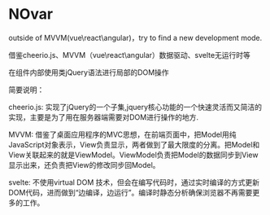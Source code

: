 # NOvar
outside of MVVM(vue\react\angular)，try to find a new  development mode.

借鉴cheerio.js、MVVM（vue\react\angular）数据驱动、svelte无运行时等

在组件内部使用类jQuery语法进行局部的DOM操作

简要说明：

cheerio.js: 实现了jQuery的一个子集,jquery核心功能的一个快速灵活而又简洁的实现，主要是为了用在服务器端需要对DOM进行操作的地方.

MVVM: 借鉴了桌面应用程序的MVC思想，在前端页面中，把Model用纯JavaScript对象表示，View负责显示，两者做到了最大限度的分离。把Model和View关联起来的就是ViewModel。ViewModel负责把Model的数据同步到View显示出来，还负责把View的修改同步回Model。

svelte: 不使用virtual DOM 技术，但会在编写代码时，通过实时编译的方式更新DOM代码，进而做到“边编译，边运行”。编译时静态分析确保浏览器不再需要更多的工作。

